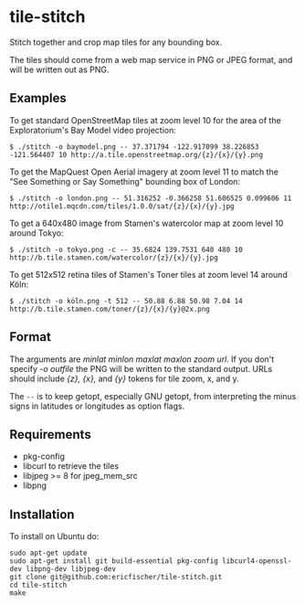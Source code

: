 tile-stitch
===========

Stitch together and crop map tiles for any bounding box.

The tiles should come from a web map service in PNG or JPEG format, and will be written out as PNG.

Examples
--------

To get standard OpenStreetMap tiles at zoom level 10 for the area of the Exploratorium's Bay Model video projection:

    $ ./stitch -o baymodel.png -- 37.371794 -122.917099 38.226853 -121.564407 10 http://a.tile.openstreetmap.org/{z}/{x}/{y}.png

To get the MapQuest Open Aerial imagery at zoom level 11 to match the "See Something or Say Something" bounding box of London:

    $ ./stitch -o london.png -- 51.316252 -0.366258 51.606525 0.099606 11 http://otile1.mqcdn.com/tiles/1.0.0/sat/{z}/{x}/{y}.jpg

To get a 640x480 image from Stamen's watercolor map at zoom level 10 around Tokyo:

    $ ./stitch -o tokyo.png -c -- 35.6824 139.7531 640 480 10 http://b.tile.stamen.com/watercolor/{z}/{x}/{y}.jpg
    
To get 512x512 retina tiles of Stamen's Toner tiles at zoom level 14 around Köln:

    $ ./stitch -o köln.png -t 512 -- 50.88 6.88 50.98 7.04 14 http://b.tile.stamen.com/toner/{z}/{x}/{y}@2x.png

Format
------

The arguments are <i>minlat minlon maxlat maxlon zoom url</i>. If you don't specify <i>-o outfile</i> the PNG will be
written to the standard output. URLs should include <i>{z}, {x},</i> and <i>{y}</i> tokens for tile zoom, x, and y.

The <code>--</code> is to keep getopt, especially GNU getopt, from interpreting the minus signs in latitudes or longitudes
as option flags.

Requirements
------------

  * pkg-config
  * libcurl to retrieve the tiles
  * libjpeg >= 8 for jpeg_mem_src
  * libpng

Installation
------------

To install on Ubuntu do:

    sudo apt-get update
    sudo apt-get install git build-essential pkg-config libcurl4-openssl-dev libpng-dev libjpeg-dev
    git clone git@github.com:ericfischer/tile-stitch.git
    cd tile-stitch
    make
